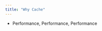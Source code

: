 ```yaml
---
title: "Why Cache"
---
```


* Performance, Performance, Performance

<!--
The primary reason we cache is for performance. If everything was instantaneously fetched and generated there would be no need for caching but physics has to have its say so we cache for performance at several levels
--> 